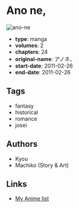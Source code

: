 # Ano ne,

![ano-ne](https://cdn.myanimelist.net/images/manga/3/170599.jpg)

-   **type**: manga
-   **volumes**: 2
-   **chapters**: 24
-   **original-name**: アノネ、
-   **start-date**: 2011-02-26
-   **end-date**: 2011-02-26

## Tags

-   fantasy
-   historical
-   romance
-   josei

## Authors

-   Kyou
-   Machiko (Story & Art)

## Links

-   [My Anime list](https://myanimelist.net/manga/95238/Ano_ne)
